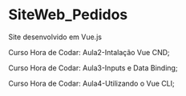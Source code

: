 # SiteWeb_Pedidos
 Site desenvolvido em Vue.js

Curso Hora de Codar: Aula2-Intalação Vue CND;

Curso Hora de Codar: Aula3-Inputs e Data Binding;

Curso Hora de Codar: Aula4-Utilizando o Vue CLI;
